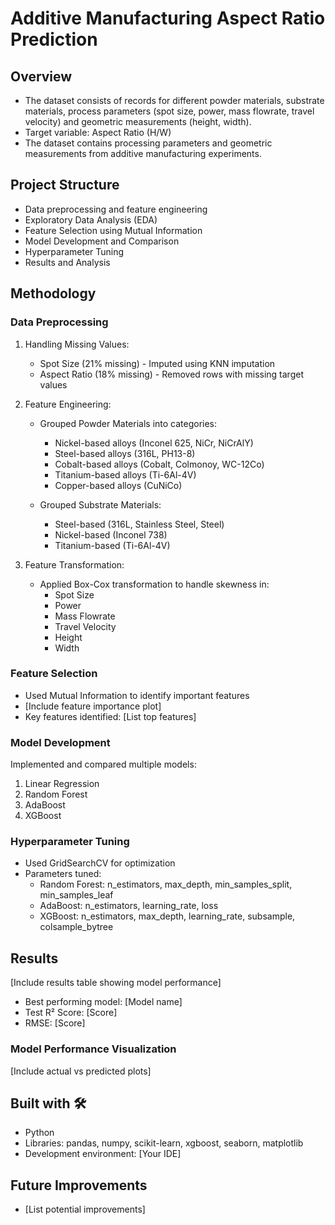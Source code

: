# Additive Manufacturing Aspect Ratio Prediction

## Overview
- The dataset consists of records for different powder materials, substrate materials, process parameters (spot size, power, mass flowrate, travel velocity) and geometric measurements (height, width).
- Target variable: Aspect Ratio (H/W)
- The dataset contains processing parameters and geometric measurements from additive manufacturing experiments.

## Project Structure
- Data preprocessing and feature engineering
- Exploratory Data Analysis (EDA)
- Feature Selection using Mutual Information
- Model Development and Comparison
- Hyperparameter Tuning
- Results and Analysis

## Methodology

### Data Preprocessing
1. Handling Missing Values:
   - Spot Size (21% missing) - Imputed using KNN imputation
   - Aspect Ratio (18% missing) - Removed rows with missing target values
   
2. Feature Engineering:
   - Grouped Powder Materials into categories:
     * Nickel-based alloys (Inconel 625, NiCr, NiCrAlY)
     * Steel-based alloys (316L, PH13-8)
     * Cobalt-based alloys (Cobalt, Colmonoy, WC-12Co)
     * Titanium-based alloys (Ti-6Al-4V)
     * Copper-based alloys (CuNiCo)
   
   - Grouped Substrate Materials:
     * Steel-based (316L, Stainless Steel, Steel)
     * Nickel-based (Inconel 738)
     * Titanium-based (Ti-6Al-4V)

3. Feature Transformation:
   - Applied Box-Cox transformation to handle skewness in:
     * Spot Size
     * Power
     * Mass Flowrate
     * Travel Velocity
     * Height
     * Width

### Feature Selection
- Used Mutual Information to identify important features
- [Include feature importance plot]
- Key features identified: [List top features]

### Model Development
Implemented and compared multiple models:
1. Linear Regression
2. Random Forest
3. AdaBoost
4. XGBoost

### Hyperparameter Tuning
- Used GridSearchCV for optimization
- Parameters tuned:
  * Random Forest: n_estimators, max_depth, min_samples_split, min_samples_leaf
  * AdaBoost: n_estimators, learning_rate, loss
  * XGBoost: n_estimators, max_depth, learning_rate, subsample, colsample_bytree

## Results
[Include results table showing model performance]
- Best performing model: [Model name]
- Test R² Score: [Score]
- RMSE: [Score]

### Model Performance Visualization
[Include actual vs predicted plots]

## Built with 🛠️
- Python
- Libraries: pandas, numpy, scikit-learn, xgboost, seaborn, matplotlib
- Development environment: [Your IDE]

## Future Improvements
- [List potential improvements]